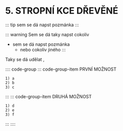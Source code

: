 # 5. STROPNÍ KCE DŘEVĚNÉ

::: tip
sem se dá napst pozmánka
:::

::: warning Sem se dá taky napst cokoliv
- sem se dá napst pozmánka
    - nebo cokoliv jiného
:::

Taky se dá udělat <Badge type="tip" text="poznámka" vertical="middle" /> <Badge type="warning" text="třeba takto" vertical="middle" />, <Badge type="danger" text="nebo takto" vertical="middle" />

:::: code-group
::: code-group-item PRVNÍ MOŽNOST
```:no-line-numbers
1) a
2) b
3) c
```
:::
::: code-group-item DRUHÁ MOŽNOST
```:no-line-numbers
1) d
2) e
3) f
```
:::
::::
